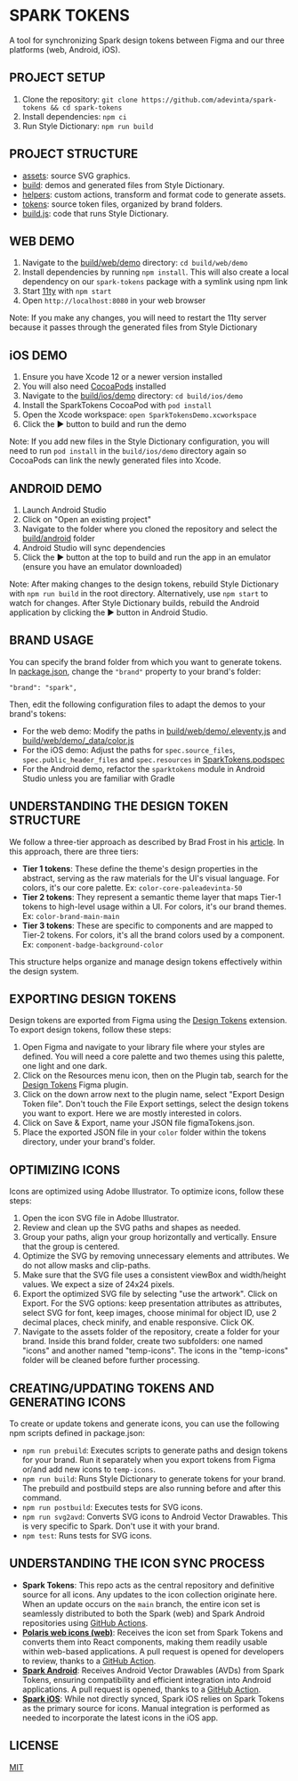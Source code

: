 # SPARK TOKENS

A tool for synchronizing Spark design tokens between Figma and our three platforms (web, Android, iOS).

## PROJECT SETUP

1. Clone the repository: `git clone https://github.com/adevinta/spark-tokens && cd spark-tokens`
2. Install dependencies: `npm ci`
3. Run Style Dictionary: `npm run build`

## PROJECT STRUCTURE

- [assets](assets): source SVG graphics.
- [build](build): demos and generated files from Style Dictionary.
- [helpers](helpers): custom actions, transform and format code to generate assets.
- [tokens](tokens): source token files, organized by brand folders.
- [build.js](build.js): code that runs Style Dictionary.

## WEB DEMO

1. Navigate to the [build/web/demo](build/web/demo) directory: `cd build/web/demo`
2. Install dependencies by running `npm install`. This will also create a local dependency on our `spark-tokens` package with a symlink using npm link
3. Start [11ty](https://www.11ty.dev/) with `npm start`
4. Open `http://localhost:8080` in your web browser

Note: If you make any changes, you will need to restart the 11ty server because it passes through the generated files from Style Dictionary

## iOS DEMO

1. Ensure you have Xcode 12 or a newer version installed
2. You will also need [CocoaPods](https://cocoapods.org/) installed
3. Navigate to the [build/ios/demo](build/ios/demo) directory: `cd build/ios/demo`
4. Install the SparkTokens CocoaPod with `pod install`
5. Open the Xcode workspace: `open SparkTokensDemo.xcworkspace`
6. Click the ▶️ button to build and run the demo

Note: If you add new files in the Style Dictionary configuration, you will need to run `pod install` in the `build/ios/demo` directory again so CocoaPods can link the newly generated files into Xcode.

## ANDROID DEMO

1. Launch Android Studio
2. Click on "Open an existing project"
3. Navigate to the folder where you cloned the repository and select the [build/android](build/android) folder
4. Android Studio will sync dependencies
5. Click the ▶️ button at the top to build and run the app in an emulator (ensure you have an emulator downloaded)

Note: After making changes to the design tokens, rebuild Style Dictionary with `npm run build` in the root directory. Alternatively, use `npm start` to watch for changes. After Style Dictionary builds, rebuild the Android application by clicking the ▶️ button in Android Studio.

## BRAND USAGE

You can specify the brand folder from which you want to generate tokens. In [package.json](package.json), change the `"brand"` property to your brand's folder:

```
"brand": "spark",
```

Then, edit the following configuration files to adapt the demos to your brand's tokens:

- For the web demo: Modify the paths in [build/web/demo/.eleventy.js](build/web/demo/.eleventy.js) and [build/web/demo/\_data/color.js](/build/web/demo/_data/color.js)
- For the iOS demo: Adjust the paths for `spec.source_files`, `spec.public_header_files` and `spec.resources` in [SparkTokens.podspec](SparkTokens.podspec)
- For the Android demo, refactor the `sparktokens` module in Android Studio unless you are familiar with Gradle

## UNDERSTANDING THE DESIGN TOKEN STRUCTURE

We follow a three-tier approach as described by Brad Frost in his [article](https://bradfrost.com/blog/post/the-many-faces-of-themeable-design-systems/). In this approach, there are three tiers:

- **Tier 1 tokens**: These define the theme's design properties in the abstract, serving as the raw materials for the UI's visual language. For colors, it's our core palette. Ex: `color-core-paleadevinta-50`
- **Tier 2 tokens**: They represent a semantic theme layer that maps Tier-1 tokens to high-level usage within a UI. For colors, it's our brand themes. Ex: `color-brand-main-main`
- **Tier 3 tokens**: These are specific to components and are mapped to Tier-2 tokens. For colors, it's all the brand colors used by a component. Ex: `component-badge-background-color`

This structure helps organize and manage design tokens effectively within the design system.

## EXPORTING DESIGN TOKENS

Design tokens are exported from Figma using the [Design Tokens](https://www.figma.com/community/plugin/888356646278934516/Design-Tokens) extension. To export design tokens, follow these steps:

1. Open Figma and navigate to your library file where your styles are defined. You will need a core palette and two themes using this palette, one light and one dark.
2. Click on the Resources menu icon, then on the Plugin tab, search for the [Design Tokens](https://www.figma.com/community/plugin/888356646278934516/Design-Tokens) Figma plugin.
3. Click on the down arrow next to the plugin name, select "Export Design Token file". Don't touch the File Export settings, select the design tokens you want to export. Here we are mostly interested in colors.
4. Click on Save & Export, name your JSON file figmaTokens.json.
5. Place the exported JSON file in your `color` folder within the tokens directory, under your brand's folder.

## OPTIMIZING ICONS

Icons are optimized using Adobe Illustrator. To optimize icons, follow these steps:

1. Open the icon SVG file in Adobe Illustrator.
2. Review and clean up the SVG paths and shapes as needed.
3. Group your paths, align your group horizontally and vertically. Ensure that the group is centered.
4. Optimize the SVG by removing unnecessary elements and attributes. We do not allow masks and clip-paths.
5. Make sure that the SVG file uses a consistent viewBox and width/height values. We expect a size of 24x24 pixels.
6. Export the optimized SVG file by selecting "use the artwork". Click on Export. For the SVG options: keep presentation attributes as attributes, select SVG for font, keep images, choose minimal for object ID, use 2 decimal places, check minify, and enable responsive. Click OK.
7. Navigate to the assets folder of the repository, create a folder for your brand. Inside this brand folder, create two subfolders: one named "icons" and another named "temp-icons". The icons in the "temp-icons" folder will be cleaned before further processing.

## CREATING/UPDATING TOKENS AND GENERATING ICONS

To create or update tokens and generate icons, you can use the following npm scripts defined in package.json:

- `npm run prebuild`: Executes scripts to generate paths and design tokens for your brand. Run it separately when you export tokens from Figma or/and add new icons to `temp-icons`.
- `npm run build`: Runs Style Dictionary to generate tokens for your brand. The prebuild and postbuild steps are also running before and after this command.
- `npm run postbuild`: Executes tests for SVG icons.
- `npm run svg2avd`: Converts SVG icons to Android Vector Drawables. This is very specific to Spark. Don't use it with your brand.
- `npm test`: Runs tests for SVG icons.

## UNDERSTANDING THE ICON SYNC PROCESS

- **Spark Tokens**: This repo acts as the central repository and definitive source for all icons. Any updates to the icon collection originate here. When an update occurs on the `main` branch, the entire icon set is seamlessly distributed to both the Spark (web) and Spark Android repositories using [GitHub Actions](.github/workflows/).
- [**Polaris web icons (web)**](https://github.com/adevinta/polaris-web-icons): Receives the icon set from Spark Tokens and converts them into React components, making them readily usable within web-based applications. A pull request is opened for developers to review, thanks to a [GitHub Action](https://github.com/adevinta/polaris-web-icons/blob/main/.github/workflows/pr-icon-update.yml).
- [**Spark Android**](https://github.com/adevinta/spark-android): Receives Android Vector Drawables (AVDs) from Spark Tokens, ensuring compatibility and efficient integration into Android applications. A pull request is opened, thanks to a [GitHub Action](https://github.com/adevinta/spark-android/blob/main/.github/workflows/pr-icon-updates.yml).
- [**Spark iOS**](https://github.com/adevinta/spark-ios): While not directly synced, Spark iOS relies on Spark Tokens as the primary source for icons. Manual integration is performed as needed to incorporate the latest icons in the iOS app.

## LICENSE

[MIT](LICENSE)
